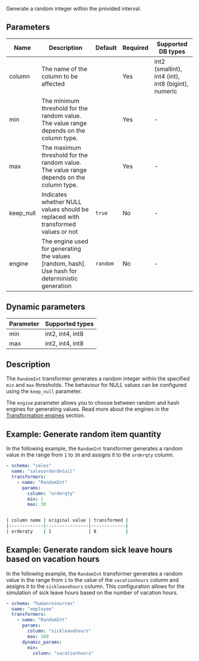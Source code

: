 Generate a random integer within the provided interval.

## Parameters

| Name      | Description                                                                                     | Default  | Required | Supported DB types                                  |
|-----------|-------------------------------------------------------------------------------------------------|----------|----------|-----------------------------------------------------|
| column    | The name of the column to be affected                                                           |          | Yes      | int2 (smallint), int4 (int), int8 (bigint), numeric |
| min       | The minimum threshold for the random value. The value range depends on the column type.         |          | Yes      | -                                                   |
| max       | The maximum threshold for the random value. The value range depends on the column type.         |          | Yes      | -                                                   |
| keep_null | Indicates whether NULL values should be replaced with transformed values or not                 | `true`   | No       | -                                                   |
| engine    | The engine used for generating the values [random, hash]. Use hash for deterministic generation | `random` | No       | -                                                   |

## Dynamic parameters

| Parameter | Supported types  |
|-----------|------------------|
| min       | int2, int4, int8 |
| max       | int2, int4, int8 |

## Description

The `RandomInt` transformer generates a random integer within the specified `min` and `max` thresholds. The behaviour
for NULL values can be configured using the `keep_null` parameter.

The `engine` parameter allows you to choose between random and hash engines for generating values. Read more about the
engines in the [Transformation engines](../transformation_engines.md) section.

## Example: Generate random item quantity

In the following example, the `RandomInt` transformer generates a random value in the range from `1` to `30` and assigns
it to
the `orderqty` column.

``` yaml title="generate random orderqty in the range from 1 to 30"
- schema: "sales"
  name: "salesorderdetail"
  transformers:
    - name: "RandomInt"
      params:
        column: "orderqty"
        min: 1
        max: 30
```

```bash title="Expected result"

| column name | original value | transformed |
|-------------|----------------|-------------|
| orderqty    | 1              | 8           |
```

## Example: Generate random sick leave hours based on vacation hours

In the following example, the `RandomInt` transformer generates a random value in the range from `1` to the value of the
`vacationhours` column and assigns it to the `sickleavehours` column. This configuration allows for the simulation of
sick leave hours based on the number of vacation hours.

``` yaml title="RandomInt transformer example"
- schema: "humanresources"
  name: "employee"
  transformers:
    - name: "RandomInt"
      params:
        column: "sickleavehours"
        max: 100
      dynamic_params:
        min:
          column: "vacationhours"
```
